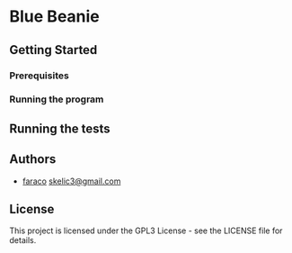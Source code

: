 # Blue Beanie

## Getting Started

### Prerequisites


### Running the program


## Running the tests


## Authors

* [faraco](https://github.com/faraco) <skelic3@gmail.com>
        
## License

This project is licensed under the GPL3 License - see the LICENSE file for details.
    

